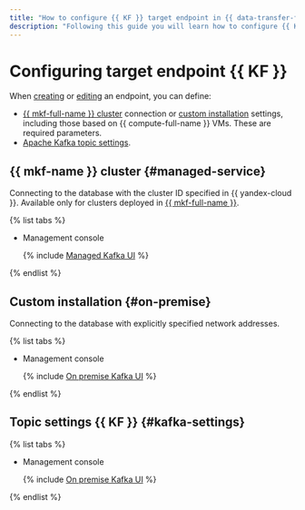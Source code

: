 ```yaml
---
title: "How to configure {{ KF }} target endpoint in {{ data-transfer-full-name }}"
description: "Following this guide you will learn how to configure {{ KF }} target endpoint in {{ data-transfer-full-name }}."
---
```


# Configuring target endpoint {{ KF }}

When [creating](../index.md#create) or [editing](../index.md#update) an endpoint, you can define:

* [{{ mkf-full-name }} cluster](#managed-service) connection or [custom installation](#on-premise) settings, including those based on {{ compute-full-name }} VMs. These are required parameters.
* [Apache Kafka topic settings](#kafka-settings).

## {{ mkf-name }} cluster {#managed-service}

Connecting to the database with the cluster ID specified in {{ yandex-cloud }}. Available only for clusters deployed in [{{ mkf-full-name }}](../../../../managed-kafka/).

{% list tabs %}

- Management console

   {% include [Managed Kafka UI](../../../../_includes/data-transfer/necessary-settings/ui/managed-kafka-target.md) %}

{% endlist %}

## Custom installation {#on-premise}

Connecting to the database with explicitly specified network addresses.

{% list tabs %}

- Management console

   {% include [On premise Kafka UI](../../../../_includes/data-transfer/necessary-settings/ui/on-premise-kafka-target.md) %}

{% endlist %}

## Topic settings {{ KF }} {#kafka-settings}

{% list tabs %}

- Management console

   {% include [On premise Kafka UI](../../../../_includes/data-transfer/kafka-topic.md) %}

{% endlist %}
